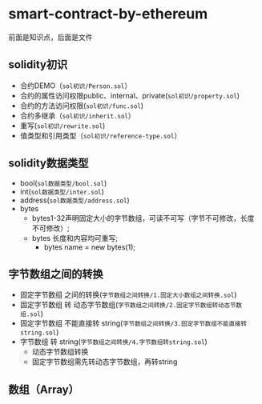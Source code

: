 # smart-contract-by-ethereum

前面是知识点，后面是文件

## solidity初识
- 合约DEMO（`sol初识/Person.sol`） 
- 合约的属性访问权限public、internal、private(`sol初识/property.sol`)
- 合约的方法访问权限(`sol初识/func.sol`)
- 合约多继承（`sol初识/inherit.sol`）
- 重写(`sol初识/rewrite.sol`)
- 值类型和引用类型（`sol初识/reference-type.sol`）

## solidity数据类型
- bool(`sol数据类型/bool.sol`)
- int(`sol数据类型/inter.sol`)
- address(`sol数据类型/address.sol`)
- bytes
    - bytes1-32声明固定大小的字节数组，可读不可写（字节不可修改，长度不可修改）;
    - bytes 长度和内容均可重写;
        - bytes name  = new bytes(1);

## 字节数组之间的转换
- 固定字节数组 之间的转换(`字节数组之间转换/1.固定大小数组之间转换.sol`)
- 固定字节数组 转 动态字节数组(`字节数组之间转换/2.固定字节数组转动态节数组.sol`)
- 固定字节数组 不能直接转 string(`字节数组之间转换/3.固定字节数组不能直接转string.sol`)
- 字节数组 转 string(`字节数组之间转换/4.字节数组转string.sol`)
    - 动态字节数组转换
    - 固定字节数组需先转动态字节数组，再转string

## 数组（Array）
